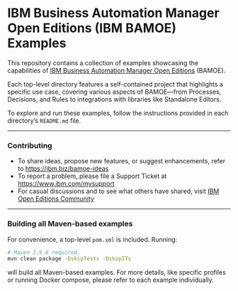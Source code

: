 # IBM Business Automation Manager Open Editions (IBM BAMOE) Examples
This repository contains a collection of examples showcasing the capabilities of [IBM Business Automation Manager Open Editions](https://www.ibm.com/products/business-automation-manager-open-editions) (BAMOE).

Each top-level directory features a self-contained project that highlights a specific use case, covering various aspects of BAMOE—from Processes, Decisions, and Rules to integrations with libraries like Standalone Editors.

To explore and run these examples, follow the instructions provided in each directory’s `README.md` file.

---

### Contributing

- To share ideas, propose new features, or suggest enhancements, refer to https://ibm.biz/bamoe-ideas
- To report a problem, please file a Support Ticket at https://www.ibm.com/mysupport
- For casual discussions and to see what others have shared, visit [IBM Open Editions Community](https://community.ibm.com/community/user/automation/communities/community-home?CommunityKey=6c04b811-cff1-4f31-bb5c-0185982de671)


---

### Building all Maven-based examples

For convenience, a top-level `pom.xml` is included. Running:

```bash
# Maven 3.9.6 required.
mvn clean package -DskipTests -DskipITs
```

will build all Maven-based examples. For more details, like specific profiles or running Docker compose, please refer to each example individually.